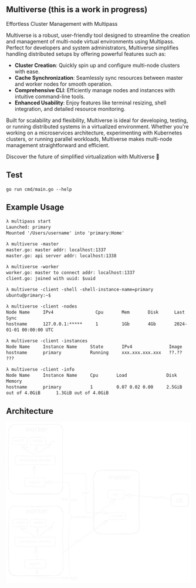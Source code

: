 ## Multiverse (this is a work in progress)

Effortless Cluster Management with Multipass

Multiverse is a robust, user-friendly tool designed to streamline the creation and management of multi-node virtual environments using Multipass. Perfect for developers and system administrators, Multiverse simplifies handling distributed setups by offering powerful features such as:

- **Cluster Creation**: Quickly spin up and configure multi-node clusters with ease.
- **Cache Synchronization**: Seamlessly sync resources between master and worker nodes for smooth operation.
- **Comprehensive CLI**: Efficiently manage nodes and instances with intuitive command-line tools.
- **Enhanced Usability**: Enjoy features like terminal resizing, shell integration, and detailed resource monitoring.

Built for scalability and flexibility, Multiverse is ideal for developing, testing, or running distributed systems in a virtualized environment. Whether you're working on a microservices architecture, experimenting with Kubernetes clusters, or running parallel workloads, Multiverse makes multi-node management straightforward and efficient.

Discover the future of simplified virtualization with Multiverse :rocket:

## Test

```shell
go run cmd/main.go --help
```

## Example Usage

```text
λ multipass start
Launched: primary
Mounted '/Users/username' into 'primary:Home'
```

```text
λ multiverse -master
master.go: master addr: localhost:1337
master.go: api server addr: localhost:1338
```

```text
λ multiverse -worker
worker.go: master to connect addr: localhost:1337
client.go: joined with uuid: $uuid
```

```text
λ multiverse -client -shell -shell-instance-name=primary
ubuntu@primary:~$
```

```text
λ multiverse -client -nodes
Node Name     IPv4                Cpu       Mem       Disk      Last Sync
hostname      127.0.0.1:*****     1         1Gb       4Gb       2024-01-01 00:00:00 UTC
```

```text
λ multiverse -client -instances
Node Name     Instance Name     State       IPv4              Image
hostname      primary           Running     xxx.xxx.xxx.xxx   ??.?? ???
```

```text
λ multiverse -client -info
Node Name     Instance Name     Cpu       Load               Disk                      Memory
hostname      primary           1         0.07 0.02 0.00     2.5GiB out of 4.0GiB      1.3GiB out of 4.0GiB
```

## Architecture

![architecture](.assets/architecture.svg)